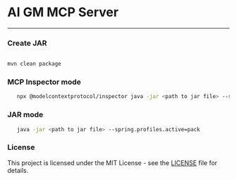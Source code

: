 # AI GM MCP Server
___

### Create JAR
```bash

mvn clean package
```

### MCP Inspector mode
```bash
   npx @modelcontextprotocol/inspector java -jar <path to jar file> --spring.profiles.active=pack
```

### JAR mode
```bash
   java -jar <path to jar file> --spring.profiles.active=pack
```

### License
This project is licensed under the MIT License - see the [LICENSE](LICENSE) file for details.